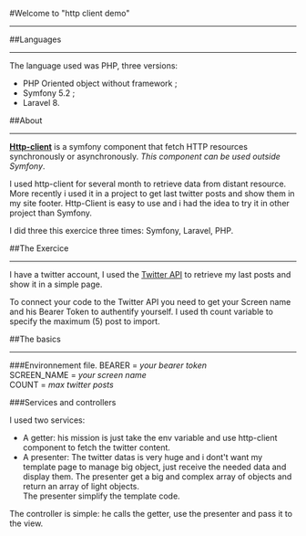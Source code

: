 #Welcome to "http client demo"
______________________________

##Languages
___________

The language used was PHP, three versions:

* PHP Oriented object without framework ;
* Symfony 5.2 ;
* Laravel 8.

##About
______
**[Http-client](https://github.com/symfony/http-client)** is a symfony component that fetch  HTTP resources synchronously or asynchronously. *This component can be used outside Symfony*.
    

I used http-client for several month to retrieve data from distant resource.  More recently i used it in a project to get 
last twitter posts and show them in my site footer. Http-Client is easy to use and i had the idea to try it in other project than Symfony.  

I did three this exercice three times: Symfony, Laravel, PHP.  

##The Exercice
______________

I have a twitter account, I used the [Twitter API](https://developer.twitter.com/en/docs/twitter-api) to retrieve my last posts and show it in a simple page.

To connect your code to the Twitter API you need to get your Screen name and his Bearer Token to authentify yourself.  I used th count variable to specify the maximum (5) post to import.  


##The basics
____________

###Environnement file.
BEARER = *your bearer token*  
SCREEN_NAME = *your screen name*  
COUNT = *max twitter posts*  

###Services and controllers  

I used two services:
* A getter: his mission is just take the env variable and use http-client component to fetch the twitter content. 
* A presenter: The twitter datas is very huge and i dont't want my template page to manage big object, just 
receive the needed data and display them.  The presenter get a big and complex array of objects and return an array of light objects.  
  The presenter simplify the template code.  
    
The controller is simple: he calls the getter, use the presenter and pass it to the view.


